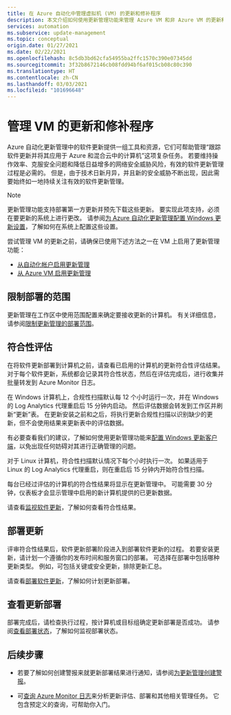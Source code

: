 ```yaml
---
title: 在 Azure 自动化中管理虚拟机 (VM) 的更新和修补程序
description: 本文介绍如何使用更新管理功能来管理 Azure VM 和非 Azure VM 的更新和修补程序。
services: automation
ms.subservice: update-management
ms.topic: conceptual
origin.date: 01/27/2021
ms.date: 02/22/2021
ms.openlocfilehash: 8c5db3bd62cfa54955ba2ffc1570c390e07345dd
ms.sourcegitcommit: 3f32b8672146cb08fdd94bf6af015cb08c80c390
ms.translationtype: HT
ms.contentlocale: zh-CN
ms.lasthandoff: 03/03/2021
ms.locfileid: "101696648"
---
```

# <a name="manage-updates-and-patches-for-your-vms"></a>管理 VM 的更新和修补程序

Azure 自动化更新管理中的软件更新提供一组工具和资源，它们可帮助管理“跟踪软件更新并将其应用于 Azure 和混合云中的计算机”这项复杂任务。 若要维持操作效率、克服安全问题和降低日益增多的网络安全威胁风险，有效的软件更新管理过程是必需的。 但是，由于技术日新月异，并且新的安全威胁不断出现，因此需要始终如一地持续关注有效的软件更新管理。

> [!NOTE]
> 更新管理功能支持部署第一方更新并预先下载这些更新。 要实现此项支持，必须在要更新的系统上进行更改。 请参阅[为 Azure 自动化更新管理配置 Windows 更新设置](configure-wuagent.md)，了解如何在系统上配置这些设置。

尝试管理 VM 的更新之前，请确保已使用下述方法之一在 VM 上启用了更新管理功能：

* [从自动化帐户启用更新管理](enable-from-automation-account.md)
* [从 Azure VM 启用更新管理](enable-from-vm.md)

## <a name="limit-the-scope-for-the-deployment"></a><a name="scope-configuration"></a>限制部署的范围

更新管理在工作区中使用范围配置来确定要接收更新的计算机。 有关详细信息，请参阅[限制更新管理的部署范围](scope-configuration.md)。

## <a name="compliance-assessment"></a>符合性评估

在将软件更新部署到计算机之前，请查看已启用的计算机的更新符合性评估结果。 对于每个软件更新，系统都会记录其符合性状态，然后在评估完成后，进行收集并批量转发到 Azure Monitor 日志。

在 Windows 计算机上，合规性扫描默认每 12 个小时运行一次，并在 Windows 的 Log Analytics 代理重启后 15 分钟内启动。 然后评估数据会转发到工作区并刷新“更新”表。 在更新安装之前和之后，将执行更新合规性扫描以识别缺少的更新，但不会使用结果来更新表中的评估数据。

有必要查看我们的建议，了解如何使用更新管理功能来[配置 Windows 更新客户端](configure-wuagent.md)，以免出现任何妨碍对其进行正确管理的问题。

对于 Linux 计算机，符合性扫描默认情况下每个小时执行一次。 如果适用于 Linux 的 Log Analytics 代理重启，则在重启后 15 分钟内开始符合性扫描。

每台已经过评估的计算机的符合性结果将显示在更新管理中。 可能需要 30 分钟，仪表板才会显示管理中启用的新计算机提供的已更新数据。

请查看[监视软件更新](view-update-assessments.md)，了解如何查看符合性结果。

## <a name="deploy-updates"></a>部署更新

评审符合性结果后，软件更新部署阶段进入到部署软件更新的过程。 若要安装更新，请计划一个遵循你的发布时间和服务窗口的部署。 可选择在部署中包括哪种更新类型。 例如，可包括关键或安全更新，排除更新汇总。

请查看[部署软件更新](deploy-updates.md)，了解如何计划更新部署。

## <a name="review-update-deployments"></a>查看更新部署

部署完成后，请检查执行过程，按计算机或目标组确定更新部署是否成功。 请参阅[查看部署状态](deploy-updates.md#check-deployment-status)，了解如何监视部署状态。

## <a name="next-steps"></a>后续步骤

* 若要了解如何创建警报来就更新部署结果进行通知，请参阅[为更新管理创建警报](configure-alerts.md)。

* 可[查询 Azure Monitor 日志](query-logs.md)来分析更新评估、部署和其他相关管理任务。 它包含预定义的查询，可帮助你入门。
